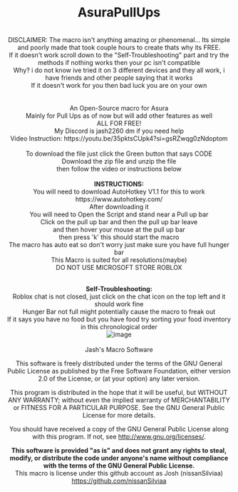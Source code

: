 

<div align="center">
<h1>AsuraPullUps</h1>
<br>
DISCLAIMER: The macro isn't anything amazing or phenomenal... Its simple and poorly made that took couple hours to create thats why its FREE.<br>
If it doesn't work scroll down to the "Self-Troubleshooting" part and try the methods if nothing works then your pc isn't compatible<br>
Why? i do not know ive tried it on 3 different devices and they all work, i have friends and other people saying that it works<br>
If it doesn't work for you then bad luck you are on your own<br>
<br>
<br>
An Open-Source macro for Asura<br>
Mainly for Pull Ups as of now but will add other features as well<br>
ALL FOR FREE!<br>
My Discord is jash2260 dm if you need help<br>
Video Instruction: https://youtu.be/35pktsCUpk4?si=gsRZwqg0zNdoptom<br>
<br>
  To download the file just click the Green button that says CODE<br>
  Download the zip file and unzip the file<br>
  then follow the video or instructions below<br>
<br>
<b>INSTRUCTIONS:</b>
<br>
You will need to download AutoHotkey V1.1 for this to work https://www.autohotkey.com/<br>
After downloading it<br>
You will need to Open the Script and stand near a Pull up bar<br>
Click on the pull up bar and then the pull up bar leave<br>
and then hover your mouse at the pull up bar<br>
then press 'k' this should start the macro<br>
The macro has auto eat so don't worry just make sure you have full hunger bar<br>
This Macro is suited for all resolutions(maybe)<br>
  DO NOT USE MICROSOFT STORE ROBLOX <br>
<br>



<b>Self-Troubleshooting:</b><br>
Roblox chat is not closed, just click on the chat icon on the top left and it should work fine<br>
Hunger Bar not full might potentially cause the macro to freak out<br>
If it says you have no food but you have food try sorting your food inventory in this chronological order<br>
![image](https://github.com/nissanSilviaa/AsuraPullUps/assets/114170790/8bc1c719-dbad-498d-b6a9-28d3a7aef604)<br>
<br>
Jash's Macro Software

This software is freely distributed under the terms of the GNU General Public License as published by the Free Software Foundation, either version 2.0 of the License, or (at your option) any later version.

This program is distributed in the hope that it will be useful, but WITHOUT ANY WARRANTY; without even the implied warranty of MERCHANTABILITY or FITNESS FOR A PARTICULAR PURPOSE. See the GNU General Public License for more details.

You should have received a copy of the GNU General Public License along with this program. If not, see <http://www.gnu.org/licenses/>.

<b>This software is provided "as is" and does not grant any rights to steal, modify, or distribute the code under anyone's name without compliance with the terms of the GNU General Public License.</b><br>
This macro is license under this github account as Josh (nissanSilviaa) https://github.com/nissanSilviaa<br>

</div>

